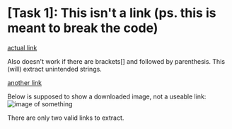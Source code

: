 # [Task 1]: This isn't a link (ps. this is meant to break the code)

[actual link](hello_there.com)

Also doesn't work if there are brackets[] and followed by parenthesis. This (will) extract unintended strings.

[another link](find_this.com)

Below is supposed to show a downloaded image, not a useable link:
![image of something](desktop/folder/image.png)

There are only two valid links to extract.